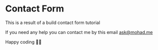 # Contact Form


This is a result of a build contact form tutorial

If you need any help you can contact me by this email ask@mohad.me

Happy coding 💪🏻
